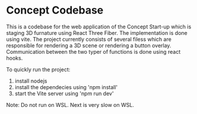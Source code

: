 # Concept Codebase

This is a codebase for the web application of the Concept Start-up which is staging 3D furnature using React Three Fiber. The implementation is done using vite. The project currently consists of several filess which are responsible for rendering a 3D scene or rendering a button overlay. Communication between the two typer of functions is done using react hooks.

To quickly run the project:

1. install nodejs
2. install the dependecies using 'npm install'
3. start the Vite server using 'npm run dev'

Note: Do not run on WSL. Next is very slow on WSL.